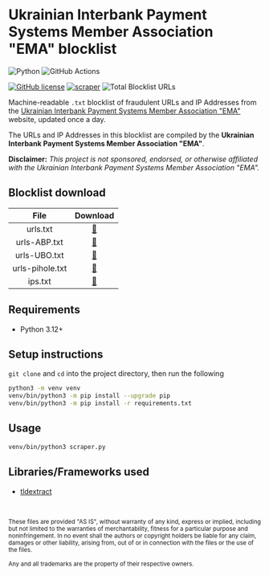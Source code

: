 # Ukrainian Interbank Payment Systems Member Association "EMA" blocklist

![Python](https://img.shields.io/badge/Python-FFD43B?style=for-the-badge&logo=python&logoColor=blue)
![GitHub Actions](https://img.shields.io/badge/GitHub_Actions-2088FF?style=for-the-badge&logo=github-actions&logoColor=white)

[![GitHub license](https://img.shields.io/badge/LICENSE-BSD--3--CLAUSE-GREEN?style=for-the-badge)](LICENSE)
[![scraper](https://img.shields.io/github/actions/workflow/status/elliotwutingfeng/Ukrainian-EMA-blocklist/scraper.yml?branch=main&label=SCRAPER&style=for-the-badge)](https://github.com/elliotwutingfeng/Ukrainian-EMA-blocklist/actions/workflows/scraper.yml)
![Total Blocklist URLs](https://tokei-rs.onrender.com/b1/github/elliotwutingfeng/Ukrainian-EMA-blocklist?label=Total%20Blocklist%20URLS&style=for-the-badge)

Machine-readable `.txt` blocklist of fraudulent URLs and IP Addresses from the [Ukrainian Interbank Payment Systems Member Association "EMA"](https://www.ema.com.ua) website, updated once a day.

The URLs and IP Addresses in this blocklist are compiled by the **Ukrainian Interbank Payment Systems Member Association "EMA"**.

**Disclaimer:** _This project is not sponsored, endorsed, or otherwise affiliated with the Ukrainian Interbank Payment Systems Member Association "EMA"._

## Blocklist download

| File | Download |
|:-:|:-:|
| urls.txt | [:floppy_disk:](urls.txt?raw=true) |
| urls-ABP.txt | [:floppy_disk:](urls-ABP.txt?raw=true) |
| urls-UBO.txt | [:floppy_disk:](urls-UBO.txt?raw=true) |
| urls-pihole.txt | [:floppy_disk:](urls-pihole.txt?raw=true) |
| ips.txt | [:floppy_disk:](ips.txt?raw=true) |

## Requirements

- Python 3.12+

## Setup instructions

`git clone` and `cd` into the project directory, then run the following

```bash
python3 -m venv venv
venv/bin/python3 -m pip install --upgrade pip
venv/bin/python3 -m pip install -r requirements.txt
```

## Usage

```bash
venv/bin/python3 scraper.py
```

## Libraries/Frameworks used

- [tldextract](https://github.com/john-kurkowski/tldextract)

&nbsp;

<sup>These files are provided "AS IS", without warranty of any kind, express or implied, including but not limited to the warranties of merchantability, fitness for a particular purpose and noninfringement. In no event shall the authors or copyright holders be liable for any claim, damages or other liability, arising from, out of or in connection with the files or the use of the files.</sup>

<sub>Any and all trademarks are the property of their respective owners.</sub>
